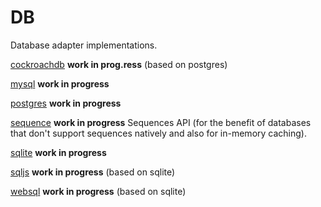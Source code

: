 # DB
Database adapter implementations.

[cockroachdb](./cockroachdb)
**work in prog.ress** (based on postgres)

[mysql](./mysql)
**work in progress**

[postgres](./postgres)
**work in progress**

[sequence](./sequence)
**work in progress** Sequences API (for the benefit of databases that
don't support sequences natively and also for in-memory caching).

[sqlite](./sqlite)
**work in progress**

[sqljs](./sqljs)
**work in progress** (based on sqlite)

[websql](/websql)
**work in progress**  (based on sqlite)
